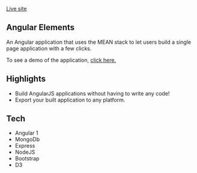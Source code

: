 [Live site](https://blooming-crag-11112.herokuapp.com/)
## Angular Elements
An Angular application that uses the MEAN stack to let users build a single page application with a few clicks.  
 
To see a demo of the application, [click here.](https://www.youtube.com/watch?v=nLACrbW6f08&feature=youtu.be) 

## Highlights
 - Build AngularJS applications without having to write any code!
 - Export your built application to any platform.

## Tech
- Angular 1
- MongoDb
- Express
- NodeJS
- Bootstrap
- D3
